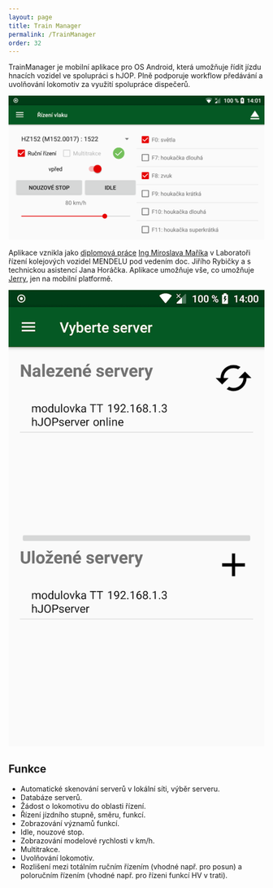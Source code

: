 ```yaml
---
layout: page
title: Train Manager
permalink: /TrainManager
order: 32
---
```


TrainManager je mobilní aplikace pro OS Android, která umožňuje řídit jízdu
hnacích vozidel ve spolupráci s hJOP. Plně podporuje workflow předávání a
uvolňování lokomotiv za využití spolupráce dispečerů.

![Screenshot řídící aktivity](/assets/img/tm-rizeni.png)

Aplikace vznikla jako [diplomová práce](http://is.mendelu.cz/lide/clovek.pl?id=43049;zalozka=7;studium=77602;zp=54008;lang=cz)
[Ing Miroslava Maříka](http://is.mendelu.cz/lide/clovek.pl?id=43049;lang=cz)
v Laboratoři řízení kolejových vozidel MENDELU pod vedením doc. Jiřího Rybičky
a s technickou asistencí Jana Horáčka. Aplikace umožňuje vše, co umožňuje
[Jerry](/Jerry), jen na mobilní platformě.

![Screenshot výběru serverů](/assets/img/tm-servery.png)

## Funkce

 * Automatické skenování serverů v lokální síti, výběr serveru.
 * Databáze serverů.
 * Žádost o lokomotivu do oblasti řízení.
 * Řízení jízdního stupně, směru, funkcí.
 * Zobrazování významů funkcí.
 * Idle, nouzové stop.
 * Zobrazování modelové rychlosti v km/h.
 * Multitrakce.
 * Uvolňování lokomotiv.
 * Rozlišení mezi totálním ručním řízením (vhodné např. pro posun) a poloručním
   řízením (vhodné např. pro řízeni funkcí HV v trati).


